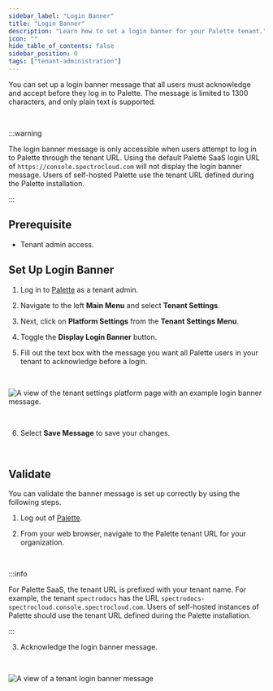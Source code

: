 ```yaml
---
sidebar_label: "Login Banner"
title: "Login Banner"
description: "Learn how to set a login banner for your Palette tenant."
icon: ""
hide_table_of_contents: false
sidebar_position: 0
tags: ["tenant-administration"]
---
```



You can set up a login banner message that all users must acknowledge and accept before they log in to Palette. The message is limited to 1300 characters, and only plain text is supported.

<br />


:::warning

The login banner message is only accessible when users attempt to log in to Palette through the tenant URL. Using the default Palette SaaS login URL of `https://console.spectrocloud.com` will not display the login banner message. Users of self-hosted Palette use the tenant URL defined during the Palette installation. 

:::



## Prerequisite

* Tenant admin access.


## Set Up Login Banner

1. Log in to [Palette](https://console.spectrocloud.com) as a tenant admin.


2. Navigate to the left **Main Menu** and select **Tenant Settings**.


3. Next, click on **Platform Settings** from the **Tenant Settings Menu**.


4. Toggle the **Display Login Banner** button.


5. Fill out the text box with the message you want all Palette users in your tenant to acknowledge before a login.


  <br />

  ![A view of the tenant settings platform page with an example login banner message.](/tenant-settings_login-banner_settings-page-view.png)


  <br />

6. Select **Save Message** to save your changes.

<br />




## Validate

You can validate the banner message is set up correctly by using the following steps.


1. Log out of [Palette](https://console.spectrocloud.com).


2. From your web browser, navigate to the Palette tenant URL for your organization. 

  <br />

  :::info

  For Palette SaaS, the tenant URL is prefixed with your tenant name. For example, the tenant `spectrodocs` has the URL `spectrodocs-spectrocloud.console.spectrocloud.com`. Users of self-hosted instances of Palette should use the tenant URL defined during the Palette installation.

  :::


3. Acknowledge the login banner message.

  <br />

  ![A view of a tenant login banner message](/tenant-settings_login-banner_tenant-banner-view.png)
